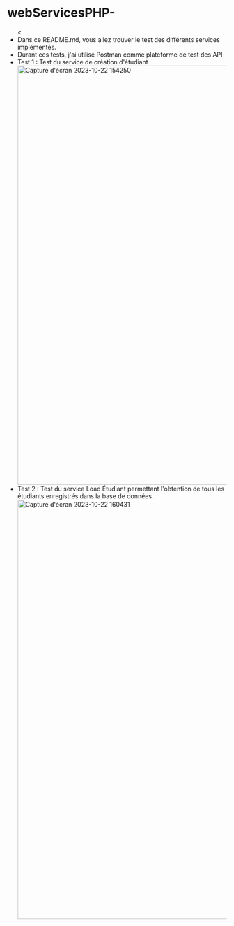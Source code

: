 # webServicesPHP-<br/>
<ul><
      <li>Dans ce README.md, vous allez trouver le test des différents services implémentés.<br/></li>
      <li>Durant ces tests, j'ai utilisé Postman comme plateforme de test des API<br/></li>
      <li>Test 1 : Test du service de création d'étudiant<br/></li>
      <img width="960" alt="Capture d'écran 2023-10-22 154250" src="https://github.com/BELKARRADI/webServicesPHP-/assets/125222396/cf25172c-3dd8-447f-870c-9a68f54b98dd"><br/>
      <li>Test 2 : Test du service Load Étudiant permettant l'obtention de tous les étudiants enregistrés dans la base de données.<br/></li>
      <img width="960" alt="Capture d'écran 2023-10-22 160431" src="https://github.com/BELKARRADI/webServicesPHP-/assets/125222396/431d2b65-c5c0-4b2a-a9f4-38ce964f567f"><br/>
</ul>

